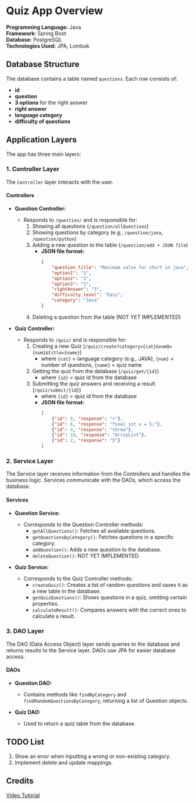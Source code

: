 # Quiz App Overview

**Programming Language:** Java  
**Framework:** Spring Boot  
**Database:** PostgreSQL  
**Technologies Used:** JPA, Lombok

## Database Structure

The database contains a table named `questions`. Each row consists of:
- **id**
- **question**
- **3 options** for the right answer
- **right answer**
- **language category**
- **difficulty of questions**

## Application Layers

The app has three main layers:

### 1. Controller Layer

The `Controller` layer interacts with the user.

#### Controllers

- **Question Controller:**
  - Responds to `/question/` and is responsible for:
    1. Showing all questions (`/question/allQuestions`)
    2. Showing questions by category (e.g., `/question/java`, `/question/python`)
    3. Adding a new question to the table (`/question/add + JSON file`)
        - **JSON file format:**
          ```json
          {
              "question_title": "Maximum value for short in java",
              "option1": "1",
              "option2": "2",
              "option3": "3",
              "rightAnswer": "3",
              "difficulty_level": "Easy",
              "category": "Java"
          }
          ```
    4. Deleting a question from the table (NOT YET IMPLEMENTED)

- **Quiz Controller:**
  - Responds to `/quiz/` and is responsible for:
    1. Creating a new Quiz (`/quiz/create?category={cat}&numQ={num}&title={name}`)
        - where `{cat}` = language category (e.g., JAVA), `{num}` = number of questions, `{name}` = quiz name
    2. Getting the quiz from the database (`/quiz/get/{id}`)
        - where `{id}` = quiz id from the database
    3. Submitting the quiz answers and receiving a result (`/quiz/submit/{id}`)
        - where `{id}` = quiz id from the database
        - **JSON file format:**
          ```json
          [
              {"id": 9, "response": "+"},
              {"id": 6, "response": "final int x = 5;"},
              {"id": 4, "response": "throw"},
              {"id": 10, "response": "ArrayList"},
              {"id": 2, "response": "5"}
          ]
          ```

### 2. Service Layer

The Service layer receives information from the Controllers and handles the business logic. Services communicate with the DAOs, which access the database.

#### Services

- **Question Service:**
  - Corresponds to the Question Controller methods:
    - `getAllQuestions()`: Fetches all available questions.
    - `getQuestionsByCategory()`: Fetches questions in a specific category.
    - `addQuestion()`: Adds a new question to the database.
    - `deleteQuestion()`: NOT YET IMPLEMENTED.

- **Quiz Service:**
  - Corresponds to the Quiz Controller methods:
    - `createQuiz()`: Creates a list of random questions and saves it as a new table in the database.
    - `getQuizQuestions()`: Shows questions in a quiz, omitting certain properties.
    - `calculateResult()`: Compares answers with the correct ones to calculate a result.

### 3. DAO Layer

The DAO (Data Access Object) layer sends queries to the database and returns results to the Service layer. DAOs use JPA for easier database access.

#### DAOs

- **Question DAO:**
  - Contains methods like `findByCategory` and `findRandomQuestionsByCategory`, returning a list of Question objects.

- **Quiz DAO:**
  - Used to return a quiz table from the database.

## TODO List

1. Show an error when inputting a wrong or non-existing category.
2. Implement delete and update mappings.

## Credits

[Video Tutorial](https://www.youtube.com/watch?v=vlz9ina4Usk)
